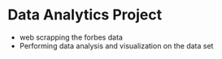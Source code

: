 # Data Analytics Project
- web scrapping the forbes data
-  Performing data analysis and visualization on the data set
